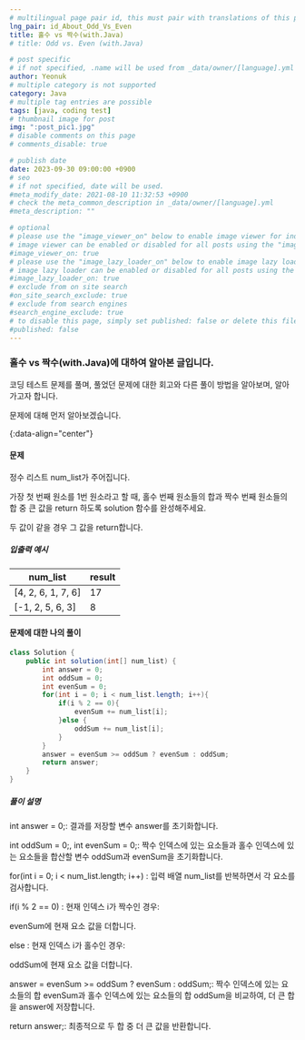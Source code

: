 ```yaml
---
# multilingual page pair id, this must pair with translations of this page. (This name must be unique)
lng_pair: id_About_Odd_Vs_Even
title: 홀수 vs 짝수(with.Java)
# title: Odd vs. Even (with.Java)

# post specific
# if not specified, .name will be used from _data/owner/[language].yml
author: Yeonuk
# multiple category is not supported
category: Java
# multiple tag entries are possible
tags: [java, coding test]
# thumbnail image for post
img: ":post_pic1.jpg"
# disable comments on this page
# comments_disable: true

# publish date
date: 2023-09-30 09:00:00 +0900
# seo
# if not specified, date will be used.
#meta_modify_date: 2021-08-10 11:32:53 +0900
# check the meta_common_description in _data/owner/[language].yml
#meta_description: ""

# optional
# please use the "image_viewer_on" below to enable image viewer for individual pages or posts (_posts/ or [language]/_posts folders).
# image viewer can be enabled or disabled for all posts using the "image_viewer_posts: true" setting in _data/conf/main.yml.
#image_viewer_on: true
# please use the "image_lazy_loader_on" below to enable image lazy loader for individual pages or posts (_posts/ or [language]/_posts folders).
# image lazy loader can be enabled or disabled for all posts using the "image_lazy_loader_posts: true" setting in _data/conf/main.yml.
#image_lazy_loader_on: true
# exclude from on site search
#on_site_search_exclude: true
# exclude from search engines
#search_engine_exclude: true
# to disable this page, simply set published: false or delete this file
#published: false
---
```


<!-- outline-start -->

### 홀수 vs 짝수(with.Java)에 대하여 알아본 글입니다.

코딩 테스트 문제를 풀며, 풀었던 문제에 대한 회고와 다른 풀이 방법을 알아보며, 알아가고자 합니다.

문제에 대해 먼저 알아보겠습니다.

{:data-align="center"}

<!-- outline-end -->

#### 문제

정수 리스트 num_list가 주어집니다.

가장 첫 번째 원소를 1번 원소라고 할 때, 홀수 번째 원소들의 합과 짝수 번째 원소들의 합 중 큰 값을 return 하도록 solution 함수를 완성해주세요.

두 값이 같을 경우 그 값을 return합니다.

##### 입출력 예시

| num_list           | result |
| ------------------ | ------ |
| [4, 2, 6, 1, 7, 6] | 17     |
| [-1, 2, 5, 6, 3]   | 8      |

<!-- | start_num | end_num | result |
| --------- | ------- | ------ |
| 10        | 3       | 0      | -->

#### 문제에 대한 나의 풀이

```java
class Solution {
    public int solution(int[] num_list) {
        int answer = 0;
        int oddSum = 0;
        int evenSum = 0;
        for(int i = 0; i < num_list.length; i++){
            if(i % 2 == 0){
                evenSum += num_list[i];
            }else {
                oddSum += num_list[i];
            }
        }
        answer = evenSum >= oddSum ? evenSum : oddSum;
        return answer;
    }
}
```

##### 풀이 설명

int answer = 0;: 결과를 저장할 변수 answer를 초기화합니다.

int oddSum = 0;, int evenSum = 0;: 짝수 인덱스에 있는 요소들과 홀수 인덱스에 있는 요소들을 합산할 변수 oddSum과 evenSum을 초기화합니다.

for(int i = 0; i < num_list.length; i++) : 입력 배열 num_list를 반복하면서 각 요소를 검사합니다.

if(i % 2 == 0) : 현재 인덱스 i가 짝수인 경우:

evenSum에 현재 요소 값을 더합니다.

else : 현재 인덱스 i가 홀수인 경우:

oddSum에 현재 요소 값을 더합니다.

answer = evenSum >= oddSum ? evenSum : oddSum;: 짝수 인덱스에 있는 요소들의 합 evenSum과 홀수 인덱스에 있는 요소들의 합 oddSum을 비교하여, 더 큰 합을 answer에 저장합니다.

return answer;: 최종적으로 두 합 중 더 큰 값을 반환합니다.
